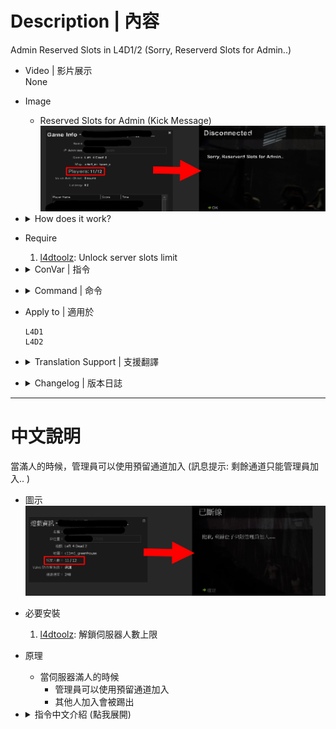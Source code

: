 # Description | 內容
Admin Reserved Slots in L4D1/2 (Sorry, Reserverd Slots for Admin..)

* Video | 影片展示
<br/>None

* Image
	* Reserved Slots for Admin (Kick Message)
	<br/>![l4d_reservedslots_1](image/l4d_reservedslots_1.jpg)

* <details><summary>How does it work?</summary>

	* When Server is full,
		* adm can use reserved slots to join server
		* normal players will be blocked on connection
</details>

* Require
	1. [l4dtoolz](https://github.com/fbef0102/Game-Private_Plugin/tree/main/Tutorial_%E6%95%99%E5%AD%B8%E5%8D%80/English/Server/Install_Other_File#l4dtoolz): Unlock server slots limit

* <details><summary>ConVar | 指令</summary>

	* cfg/sourcemod/l4d_reservedslots.cfg
		```php
		// Admin reserved slots. (0=Off)
		l4d_reservedslots_adm "1"

		// Players with these flags have access to use admin reserved slots. (Empty = Everyone, -1: Nobody)
		l4d_reservedslots_flag "z"

		// If 1, display maxplayers only on server status (reserved slots will be hidden)
		// If 0, display maxplayers + reserved slots on server status
		l4d_reservedslots_hide "1"
		```
</details>

* <details><summary>Command | 命令</summary>

	None
</details>

* Apply to | 適用於
	```
    L4D1 
	L4D2
	```

* <details><summary>Translation Support | 支援翻譯</summary>

	```
	English
	繁體中文
	简体中文
        Russian
	```
</details>

* <details><summary>Changelog | 版本日誌</summary>
	
	* v1.8 (2023-8-18)
		* Remake code

	* v1.6 (2023-8-17)
		* Fixed server kicks all players when map change

	* v1.5 (2023-7-1)
        * Require lef4dhooks v1.33 or above
		* Remake code, convert code to latest syntax
		* Fix warnings when compiling on SourceMod 1.11.
		* Optimize code and improve performance
		* Translation Support

	* v1.0 (2023-5-3)
	    * [Original Plugin by fenghf](https://bbs.3dmgame.com/thread-2804070-1-1.html)
</details>

- - - -
# 中文說明
當滿人的時候，管理員可以使用預留通道加入 (訊息提示: 剩餘通道只能管理員加入.. )

* 圖示
	<br/>![l4d_reservedslots_1](image/zho/l4d_reservedslots_1.jpg)

* 必要安裝
	1. [l4dtoolz](https://github.com/fbef0102/Game-Private_Plugin/tree/main/Tutorial_%E6%95%99%E5%AD%B8%E5%8D%80/Chinese_%E7%B9%81%E9%AB%94%E4%B8%AD%E6%96%87/Server/%E5%AE%89%E8%A3%9D%E5%85%B6%E4%BB%96%E6%AA%94%E6%A1%88%E6%95%99%E5%AD%B8#%E5%AE%89%E8%A3%9Dl4dtoolz): 解鎖伺服器人數上限

* 原理
	* 當伺服器滿人的時候
		* 管理員可以使用預留通道加入
		* 其他人加入會被踢出

* <details><summary>指令中文介紹 (點我展開)</summary>

	* cfg/sourcemod/l4d_reservedslots.cfg
		```php
		// 預留通道的數量. (0=關閉)
		l4d_reservedslots_adm "1"

		// 哪些權限視為管理員，這些人可以進入預留通道 (空白 = 任何人都可以進入, -1: 任何人都不行)
		l4d_reservedslots_flag "z"

		// 為1時，伺服器資訊欄上只會顯示 "最大人數" (預留通道會被隱藏)
		// 為0時，伺服器資訊欄上顯示 "最大人數 + 預留通道"
		l4d_reservedslots_hide "1"
		```
</details>
